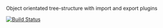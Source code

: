 Object orientated tree-structure with import and export plugins

[![Build Status](https://secure.travis-ci.org/adrie-dh/treant.png)](http://travis-ci.org/adrie-dh/treant)
